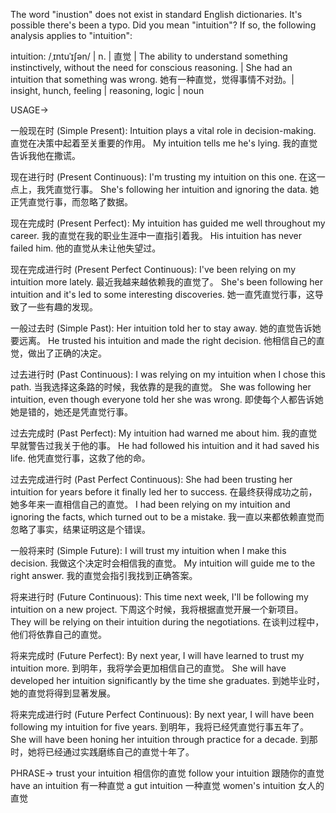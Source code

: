 The word "inustion" does not exist in standard English dictionaries. It's possible there's been a typo.  Did you mean "intuition"?  If so, the following analysis applies to "intuition":


intuition: /ˌɪntuˈɪʃən/ | n. | 直觉 |  The ability to understand something instinctively, without the need for conscious reasoning. |  She had an intuition that something was wrong. 她有一种直觉，觉得事情不对劲。| insight, hunch, feeling | reasoning, logic | noun


USAGE->

一般现在时 (Simple Present):
Intuition plays a vital role in decision-making.  直觉在决策中起着至关重要的作用。
My intuition tells me he's lying. 我的直觉告诉我他在撒谎。

现在进行时 (Present Continuous):
I'm trusting my intuition on this one.  在这一点上，我凭直觉行事。
She's following her intuition and ignoring the data. 她正凭直觉行事，而忽略了数据。

现在完成时 (Present Perfect):
My intuition has guided me well throughout my career. 我的直觉在我的职业生涯中一直指引着我。
His intuition has never failed him. 他的直觉从未让他失望过。

现在完成进行时 (Present Perfect Continuous):
I've been relying on my intuition more lately. 最近我越来越依赖我的直觉了。
She's been following her intuition and it's led to some interesting discoveries. 她一直凭直觉行事，这导致了一些有趣的发现。

一般过去时 (Simple Past):
Her intuition told her to stay away. 她的直觉告诉她要远离。
He trusted his intuition and made the right decision. 他相信自己的直觉，做出了正确的决定。

过去进行时 (Past Continuous):
I was relying on my intuition when I chose this path. 当我选择这条路的时候，我依靠的是我的直觉。
She was following her intuition, even though everyone told her she was wrong. 即使每个人都告诉她她是错的，她还是凭直觉行事。

过去完成时 (Past Perfect):
My intuition had warned me about him. 我的直觉早就警告过我关于他的事。
He had followed his intuition and it had saved his life. 他凭直觉行事，这救了他的命。

过去完成进行时 (Past Perfect Continuous):
She had been trusting her intuition for years before it finally led her to success. 在最终获得成功之前，她多年来一直相信自己的直觉。
I had been relying on my intuition and ignoring the facts, which turned out to be a mistake. 我一直以来都依赖直觉而忽略了事实，结果证明这是个错误。


一般将来时 (Simple Future):
I will trust my intuition when I make this decision. 我做这个决定时会相信我的直觉。
My intuition will guide me to the right answer. 我的直觉会指引我找到正确答案。


将来进行时 (Future Continuous):
This time next week, I'll be following my intuition on a new project. 下周这个时候，我将根据直觉开展一个新项目。
They will be relying on their intuition during the negotiations. 在谈判过程中，他们将依靠自己的直觉。


将来完成时 (Future Perfect):
By next year, I will have learned to trust my intuition more. 到明年，我将学会更加相信自己的直觉。
She will have developed her intuition significantly by the time she graduates. 到她毕业时，她的直觉将得到显著发展。


将来完成进行时 (Future Perfect Continuous):
By next year, I will have been following my intuition for five years. 到明年，我将已经凭直觉行事五年了。
She will have been honing her intuition through practice for a decade. 到那时，她将已经通过实践磨练自己的直觉十年了。


PHRASE->
trust your intuition  相信你的直觉
follow your intuition  跟随你的直觉
have an intuition  有一种直觉
a gut intuition  一种直觉
women's intuition  女人的直觉
